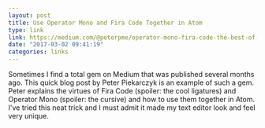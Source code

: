 ```yaml
---
layout: post
title: Use Operator Mono and Fira Code Together in Atom
type: link
link: https://medium.com/@peterpme/operator-mono-fira-code-the-best-of-both-worlds-191be512fd5e#.5smx4blrp
date: "2017-03-02 09:41:19"
categories: links
---
```

Sometimes I find a total gem on Medium that was published several months ago. This quick blog post by Peter Piekarczyk is an example of such a gem. Peter explains the virtues of Fira Code (spoiler: the cool ligatures) and Operator Mono (spoiler: the cursive) and how to use them together in Atom. I've tried this neat trick and I must admit it made my text editor look and feel very unique.

